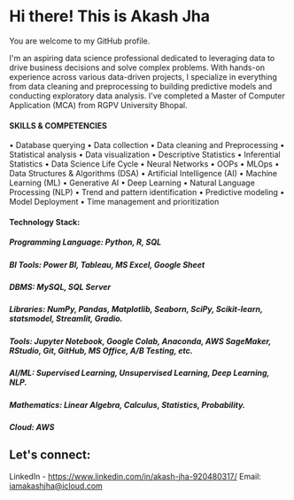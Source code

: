 
# Hi there! This is Akash Jha

You are welcome to my GitHub profile. 

I'm an aspiring data science professional dedicated to leveraging data to drive business decisions and solve complex problems. With hands-on experience across various data-driven projects, I specialize in everything from data cleaning and preprocessing to building predictive models and conducting exploratory data analysis. I've completed a Master of Computer Application (MCA) from RGPV University Bhopal.



#### SKILLS & COMPETENCIES
•	Database querying
•	Data collection 
•	Data cleaning and Preprocessing
•	Statistical analysis
•	Data visualization
•	Descriptive Statistics
•	Inferential Statistics
•	Data Science Life Cycle
•	Neural Networks
•	OOPs
•	MLOps
•	Data Structures & Algorithms (DSA)
•	Artificial Intelligence (AI)
•	Machine Learning (ML)
•	Generative AI
•	Deep Learning
•	Natural Language Processing (NLP)
•	Trend and pattern identification
•	Predictive modeling
•	Model Deployment 
•	Time management and prioritization 
 


#### Technology Stack:
##### Programming Language: Python, R, SQL 
##### BI Tools: Power BI, Tableau, MS Excel, Google Sheet
##### DBMS: MySQL, SQL Server
##### Libraries: NumPy, Pandas, Matplotlib, Seaborn, SciPy, Scikit-learn, statsmodel, Streamlit, Gradio.
##### Tools: Jupyter Notebook, Google Colab, Anaconda, AWS SageMaker, RStudio, Git, GitHub, MS Office, A/B Testing, etc. 
##### AI/ML: Supervised Learning, Unsupervised Learning, Deep Learning, NLP.
##### Mathematics: Linear Algebra, Calculus, Statistics, Probability.
##### Cloud: AWS





## Let's connect:
LinkedIn - https://www.linkedin.com/in/akash-jha-920480317/
Email: iamakashjha@icloud.com
